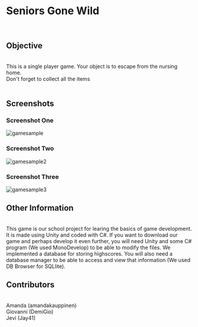 # Seniors Gone Wild
<br/>

## Objective
<br>
This is a single player game. Your object is to escape from the nursing home. <br>
Don't forget to collect all the items<br>
<br>

## Screenshots

### Screenshot One
![gamesample](https://user-images.githubusercontent.com/33485663/37272405-308dc20e-25df-11e8-8f5b-a8c4f42e1528.PNG)


### Screenshot Two
![gamesample2](https://user-images.githubusercontent.com/33485663/37272540-9225140e-25df-11e8-951e-f3978cd25b51.PNG)

### Screenshot Three

![gamesample3](https://user-images.githubusercontent.com/33485663/37272470-5985bae0-25df-11e8-9023-07335ce65eee.PNG)

## Other Information
<br>
This game is our school project for learing the basics of game development. It is made using Unity and coded with C#.
If you want to download our game and perhaps develop it even further, you will need Unity and some C# program (We used MonoDevelop) to be able to modify the files. We implemented a database for storing highscores. You will also need a database manager to be able to access and view that information (We used DB Browser for SQLlite).
<br>

## Contributors

<br>
Amanda (amandakauppinen)
<br>
Giovanni (DemiGio)
<br>
Jevi (Jay41)
